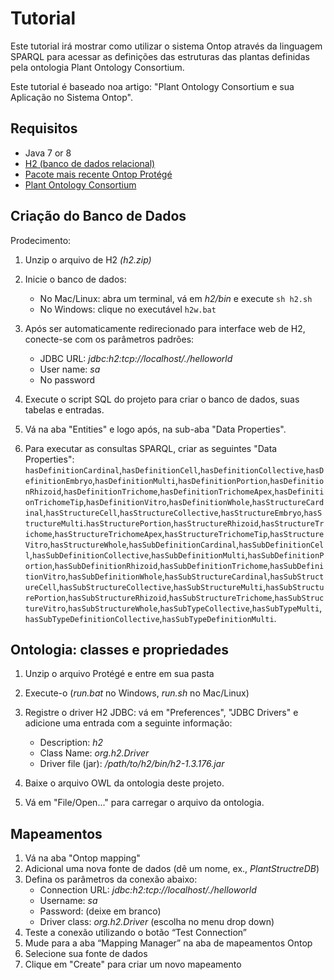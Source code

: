 # Tutorial

Este tutorial irá mostrar como utilizar o sistema Ontop através da linguagem SPARQL para acessar as definições das estruturas das plantas definidas pela ontologia Plant Ontology Consortium.

Este tutorial é baseado noa artigo: "Plant Ontology Consortium e sua Aplicação no Sistema Ontop".

Requisitos
------------

* Java 7 or 8
* [H2 (banco de dados relacional)](https://sourceforge.net/projects/ontop4obda/files/sample-data/)
* [Pacote mais recente Ontop Protégé](https://sourceforge.net/projects/ontop4obda/files/)
* [Plant Ontology Consortium](http://archive.plantontology.org/download)

Criação do Banco de Dados
-------------

Prodecimento:
1. Unzip o arquivo de H2 *(h2.zip)*
2. Inicie o banco de dados:
   * No Mac/Linux: abra um terminal, vá em *h2/bin* e execute `sh h2.sh`
   * No Windows: clique no executável `h2w.bat`
3. Após ser automaticamente redirecionado para interface web de H2, conecte-se com os parâmetros padrões:
     * JDBC URL:  *jdbc:h2:tcp://localhost/./helloworld*
     * User name: *sa*
     * No password

4. Execute o script SQL do projeto para criar o banco de dados, suas tabelas e entradas.
5. Vá na aba "Entities" e logo após, na sub-aba "Data Properties".
5. Para executar as consultas SPARQL, criar as seguintes "Data Properties": `hasDefinitionCardinal`,`hasDefinitionCell`,`hasDefinitionCollective`,`hasDefinitionEmbryo`,`hasDefinitionMulti`,`hasDefinitionPortion`,`hasDefinitionRhizoid`,`hasDefinitionTrichome`,`hasDefinitionTrichomeApex`,`hasDefinitionTrichomeTip`,`hasDefinitionVitro`,`hasDefinitionWhole`,`hasStructureCardinal`,`hasStructureCell`,`hasStructureCollective`,`hasStructureEmbryo`,`hasStructureMulti`.`hasStructurePortion`,`hasStructureRhizoid`,`hasStructureTrichome`,`hasStructureTrichomeApex`,`hasStructureTrichomeTip`,`hasStructureVitro`,`hasStructureWhole`,`hasSubDefinitionCardinal`,`hasSubDefinitionCell`,`hasSubDefinitionCollective`,`hasSubDefinitionMulti`,`hasSubDefinitionPortion`,`hasSubDefinitionRhizoid`,`hasSubDefinitionTrichome`,`hasSubDefinitionVitro`,`hasSubDefinitionWhole`,`hasSubStructureCardinal`,`hasSubStructureCell`,`hasSubStructureCollective`,`hasSubStructureMulti`,`hasSubStructurePortion`,`hasSubStructureRhizoid`,`hasSubStructureTrichome`,`hasSubStructureVitro`,`hasSubStructureWhole`,`hasSubTypeCollective`,`hasSubTypeMulti`,`hasSubTypeDefinitionCollective`,`hasSubTypeDefinitionMulti`. 

Ontologia: classes e propriedades
--------------------------------


1. Unzip o arquivo Protégé e entre em sua pasta
2. Execute-o (*run.bat* no Windows, *run.sh* no Mac/Linux)
3. Registre o driver H2 JDBC: vá em "Preferences", "JDBC Drivers" e adicione uma entrada com a seguinte informação:
     * Description: *h2*
     * Class Name: *org.h2.Driver*
     * Driver file (jar): */path/to/h2/bin/h2-1.3.176.jar*
     
4. Baixe o arquivo OWL da ontologia deste projeto.
5. Vá em "File/Open..." para carregar o arquivo da ontologia.

Mapeamentos
--------

1. Vá na aba "Ontop mapping"
2. Adicional uma nova fonte de dados (dê um nome, ex., *PlantStructreDB*)
3. Defina os parâmetros da conexão abaixo:
    * Connection URL: *jdbc:h2:tcp://localhost/./helloworld*
    * Username: *sa*
    * Password: (deixe em branco)
    * Driver class: *org.h2.Driver* (escolha no menu drop down)
4. Teste a conexão utilizando o botão “Test Connection”
5. Mude para a aba “Mapping Manager” na aba de mapeamentos Ontop
6. Selecione sua fonte de dados
7. Clique em "Create" para criar um novo mapeamento

